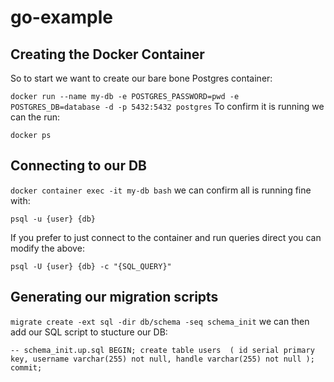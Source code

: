 # go-example

## Creating the Docker Container
So to start we want to create our bare bone Postgres container:

``
docker run --name my-db -e POSTGRES_PASSWORD=pwd -e POSTGRES_DB=database -d -p 5432:5432 postgres
``
To confirm it is running we can the run:

``
docker ps
``

## Connecting to our DB

``
docker container exec -it my-db bash
``
we can confirm all is running fine with:

 ``
 psql -u {user} {db}
 ``

 If you prefer to just connect to the container and run queries direct you can modify the above:

 ``
 psql -U {user} {db} -c "{SQL_QUERY}"
 ``

## Generating our migration scripts

 ``
 migrate create -ext sql -dir db/schema -seq schema_init
 ``
we can then add our SQL script to stucture our DB:

``
-- schema_init.up.sql
BEGIN;
create table users 
(
id serial primary key,
username varchar(255) not null,
handle varchar(255) not null
);
commit;
``
